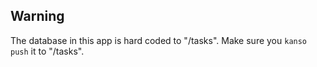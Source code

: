 ## Warning

The database in this app is hard coded to "/tasks". Make sure you `kanso push` it to "/tasks".